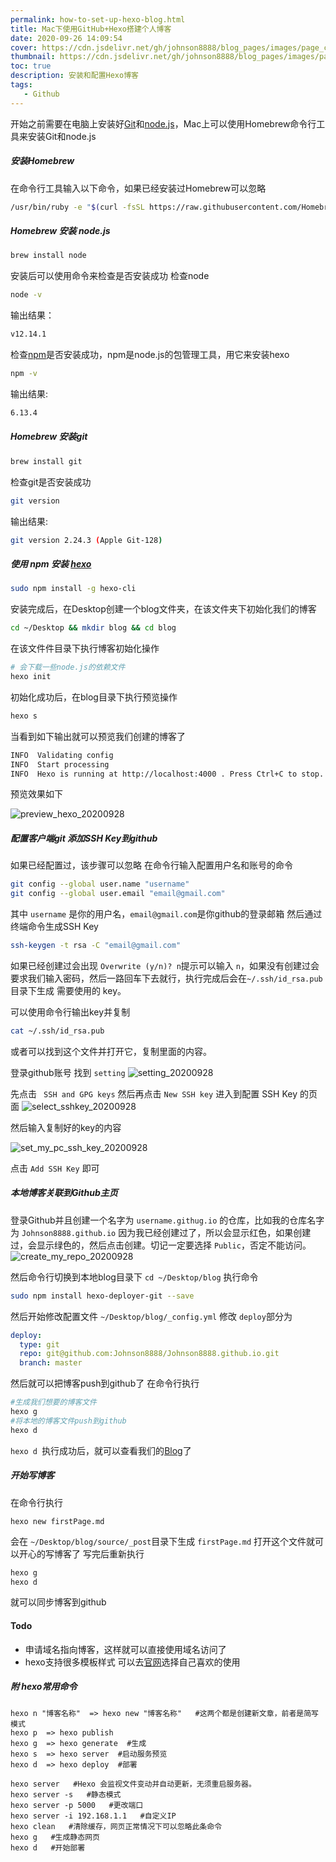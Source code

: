 ```yaml
---
permalink: how-to-set-up-hexo-blog.html
title: Mac下使用GitHub+Hexo搭建个人博客
date: 2020-09-26 14:09:54
cover: https://cdn.jsdelivr.net/gh/johnson8888/blog_pages/images/page_conver_hexo.png
thumbnail: https://cdn.jsdelivr.net/gh/johnson8888/blog_pages/images/page_conver_hexo.png
toc: true
description: 安装和配置Hexo博客
tags:
   - Github
---
```



开始之前需要在电脑上安装好[Git](https://git-scm.com/)和[node.js](https://nodejs.org/en/)，Mac上可以使用Homebrew命令行工具来安装Git和node.js

##### **安装Homebrew**
在命令行工具输入以下命令，如果已经安装过Homebrew可以忽略
``` bash
/usr/bin/ruby -e "$(curl -fsSL https://raw.githubusercontent.com/Homebrew/install/master/install)"
```
<!--more-->
##### **Homebrew 安装 node.js**
``` bash
brew install node
```
安装后可以使用命令来检查是否安装成功
检查node
``` bash
node -v
```
输出结果：
``` bash
v12.14.1
```
检查[npm](https://www.npmjs.com/)是否安装成功，npm是node.js的包管理工具，用它来安装hexo
``` bash
npm -v
```
输出结果:
``` bash
6.13.4
```
##### **Homebrew 安装git**
``` bash
brew install git
```
检查git是否安装成功
``` bash
git version
``` 
输出结果:
``` bash
git version 2.24.3 (Apple Git-128)
```
##### **使用 npm 安装 [hexo](https://hexo.io/zh-cn/docs/)**
``` bash
sudo npm install -g hexo-cli
``` 
安装完成后，在Desktop创建一个blog文件夹，在该文件夹下初始化我们的博客
``` bash
cd ~/Desktop && mkdir blog && cd blog
``` 
在该文件件目录下执行博客初始化操作
``` bash
# 会下载一些node.js的依赖文件
hexo init
```
初始化成功后，在blog目录下执行预览操作
``` bash
hexo s 
``` 
当看到如下输出就可以预览我们创建的博客了
``` bash
INFO  Validating config
INFO  Start processing
INFO  Hexo is running at http://localhost:4000 . Press Ctrl+C to stop. 
```
预览效果如下

![preview_hexo_20200928](https://cdn.jsdelivr.net/gh/johnson8888/blog_pages/images/preview_hexo_20200928.jpg)



##### **配置客户端git  添加SSH Key到github**
如果已经配置过，该步骤可以忽略
在命令行输入配置用户名和账号的命令
``` bash
git config --global user.name "username"
git config --global user.email "email@gmail.com"
```
其中 `username` 是你的用户名，`email@gmail.com`是你github的登录邮箱
然后通过终端命令生成SSH Key
``` bash
ssh-keygen -t rsa -C "email@gmail.com"
```
如果已经创建过会出现 `Overwrite (y/n)? n`提示可以输入 `n`，如果没有创建过会要求我们输入密码，然后一路回车下去就行，执行完成后会在`~/.ssh/id_rsa.pub`目录下生成 需要使用的 key。

可以使用命令行输出key并复制
``` bash
cat ~/.ssh/id_rsa.pub
```
或者可以找到这个文件并打开它，复制里面的内容。

登录github账号 找到 `setting`
![setting_20200928](https://cdn.jsdelivr.net/gh/johnson8888/blog_pages/images/setting_20200928.png)

先点击 ` SSH and GPG keys` 然后再点击 ` New SSH key ` 进入到配置 SSH Key 的页面
![select_sshkey_20200928](https://cdn.jsdelivr.net/gh/johnson8888/blog_pages/images/select_sshkey_20200928.jpg?token=ABHYKC5WITD7CZYQDC4ABAK7OFO3W)

然后输入复制好的key的内容

![set_my_pc_ssh_key_20200928](https://cdn.jsdelivr.net/gh/johnson8888/blog_pages/images/set_my_pc_ssh_key_20200928.png?token=ABHYKC4PWIEGG63VBN3Q3NS7OFPEC)

点击 ` Add SSH Key ` 即可

##### **本地博客关联到Github主页**
登录Github并且创建一个名字为 `username.githug.io` 的仓库，比如我的仓库名字为 `Johnson8888.github.io`
因为我已经创建过了，所以会显示红色，如果创建过，会显示绿色的，然后点击创建。切记一定要选择 `Public`，否定不能访问。
![create_my_repo_20200928](https://cdn.jsdelivr.net/gh/johnson8888/blog_pages/images/create_my_repo_20200928.png?token=ABHYKCYY4HSYNU4W6VVG5Q27OFPVO)

然后命令行切换到本地blog目录下 `cd ~/Desktop/blog`
执行命令
``` bash 
sudo npm install hexo-deployer-git --save
```
然后开始修改配置文件 `~/Desktop/blog/_config.yml`
修改 `deploy`部分为
``` yaml
deploy:
  type: git
  repo: git@github.com:Johnson8888/Johnson8888.github.io.git
  branch: master
```
然后就可以把博客push到github了
在命令行执行
``` bash
#生成我们想要的博客文件
hexo g
#将本地的博客文件push到github
hexo d
```
`hexo d `执行成功后，就可以查看我们的[Blog](https://johnson8888.github.io)了

##### **开始写博客**
在命令行执行
```
hexo new firstPage.md 
```
会在 `~/Desktop/blog/source/_post`目录下生成 `firstPage.md` 打开这个文件就可以开心的写博客了
写完后重新执行
``` bash
hexo g
hexo d
```
就可以同步博客到github
#### **Todo**
- 申请域名指向博客，这样就可以直接使用域名访问了
- hexo支持很多模板样式 可以去[官网](https://hexo.io/themes/)选择自己喜欢的使用

##### **附 hexo常用命令**
```
hexo n "博客名称"  => hexo new "博客名称"   #这两个都是创建新文章，前者是简写模式
hexo p  => hexo publish
hexo g  => hexo generate  #生成
hexo s  => hexo server  #启动服务预览
hexo d  => hexo deploy  #部署  

hexo server   #Hexo 会监视文件变动并自动更新，无须重启服务器。
hexo server -s   #静态模式
hexo server -p 5000   #更改端口
hexo server -i 192.168.1.1   #自定义IP
hexo clean   #清除缓存，网页正常情况下可以忽略此条命令
hexo g   #生成静态网页
hexo d   #开始部署
```